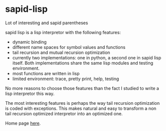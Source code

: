 # sapid-lisp
Lot of interesting and sapid parentheses

sapid lisp is a lisp interpretor with the following features:
* dynamic binding
* different name spaces for symbol values and functions
* tail recursion and mutual recursion optimization
* currently two implementations: one in python, a second one in sapid lisp itself. Both implementations share the same lisp modules and testing environment.
* most functions are written in lisp
* limited environment: trace, pretty print, help, testing

No more reasons to choose those features than the fact I studied to write a lisp interpretor this way.

The most interesting features is perhaps the way tail recursion optimization is coded with exceptions. This makes natural and easy to transform a non tail recursion optimized interpretor into an optimized one.

Home page [here](https://sites.google.com/site/sapidlisp/).
